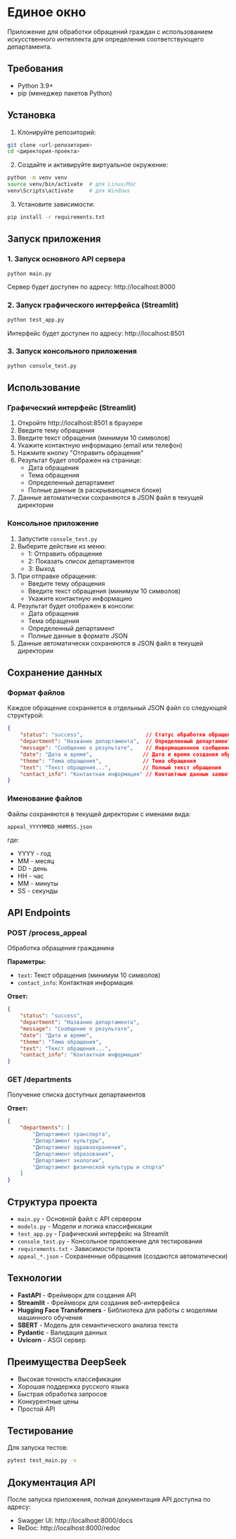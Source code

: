 # Единое окно

Приложение для обработки обращений граждан с использованием искусственного интеллекта для определения соответствующего департамента.

## Требования

- Python 3.9+
- pip (менеджер пакетов Python)

## Установка

1. Клонируйте репозиторий:
```bash
git clone <url-репозитория>
cd <директория-проекта>
```

2. Создайте и активируйте виртуальное окружение:
```bash
python -m venv venv
source venv/bin/activate  # для Linux/Mac
venv\Scripts\activate     # для Windows
```

3. Установите зависимости:
```bash
pip install -r requirements.txt
```

## Запуск приложения

### 1. Запуск основного API сервера

```bash
python main.py
```
Сервер будет доступен по адресу: http://localhost:8000

### 2. Запуск графического интерфейса (Streamlit)

```bash
python test_app.py
```
Интерфейс будет доступен по адресу: http://localhost:8501

### 3. Запуск консольного приложения

```bash
python console_test.py
```

## Использование

### Графический интерфейс (Streamlit)

1. Откройте http://localhost:8501 в браузере
2. Введите тему обращения
3. Введите текст обращения (минимум 10 символов)
4. Укажите контактную информацию (email или телефон)
5. Нажмите кнопку "Отправить обращение"
6. Результат будет отображен на странице:
   - Дата обращения
   - Тема обращения
   - Определенный департамент
   - Полные данные (в раскрывающемся блоке)
7. Данные автоматически сохраняются в JSON файл в текущей директории

### Консольное приложение

1. Запустите `console_test.py`
2. Выберите действие из меню:
   - 1: Отправить обращение
   - 2: Показать список департаментов
   - 3: Выход
3. При отправке обращения:
   - Введите тему обращения
   - Введите текст обращения (минимум 10 символов)
   - Укажите контактную информацию
4. Результат будет отображен в консоли:
   - Дата обращения
   - Тема обращения
   - Определенный департамент
   - Полные данные в формате JSON
5. Данные автоматически сохраняются в JSON файл в текущей директории

## Сохранение данных

### Формат файлов

Каждое обращение сохраняется в отдельный JSON файл со следующей структурой:
```json
{
    "status": "success",                    // Статус обработки обращения
    "department": "Название департамента",  // Определенный департамент
    "message": "Сообщение о результате",    // Информационное сообщение
    "date": "Дата и время",                // Дата и время создания обращения
    "theme": "Тема обращения",             // Тема обращения
    "text": "Текст обращения...",          // Полный текст обращения
    "contact_info": "Контактная информация" // Контактные данные заявителя
}
```

### Именование файлов

Файлы сохраняются в текущей директории с именами вида:
```
appeal_YYYYMMDD_HHMMSS.json
```
где:
- YYYY - год
- MM - месяц
- DD - день
- HH - час
- MM - минуты
- SS - секунды

## API Endpoints

### POST /process_appeal
Обработка обращения гражданина

**Параметры:**
- `text`: Текст обращения (минимум 10 символов)
- `contact_info`: Контактная информация

**Ответ:**
```json
{
    "status": "success",
    "department": "Название департамента",
    "message": "Сообщение о результате",
    "date": "Дата и время",
    "theme": "Тема обращения",
    "text": "Текст обращения...",
    "contact_info": "Контактная информация"
}
```

### GET /departments
Получение списка доступных департаментов

**Ответ:**
```json
{
    "departments": [
        "Департамент транспорта",
        "Департамент культуры",
        "Департамент здравоохранения",
        "Департамент образования",
        "Департамент экологии",
        "Департамент физической культуры и спорта"
    ]
}
```

## Структура проекта

- `main.py` - Основной файл с API сервером
- `models.py` - Модели и логика классификации
- `test_app.py` - Графический интерфейс на Streamlit
- `console_test.py` - Консольное приложение для тестирования
- `requirements.txt` - Зависимости проекта
- `appeal_*.json` - Сохраненные обращения (создаются автоматически)

## Технологии

- **FastAPI** - Фреймворк для создания API
- **Streamlit** - Фреймворк для создания веб-интерфейса
- **Hugging Face Transformers** - Библиотека для работы с моделями машинного обучения
- **SBERT** - Модель для семантического анализа текста
- **Pydantic** - Валидация данных
- **Uvicorn** - ASGI сервер

## Преимущества DeepSeek

- Высокая точность классификации
- Хорошая поддержка русского языка
- Быстрая обработка запросов
- Конкурентные цены
- Простой API

## Тестирование

Для запуска тестов:
```bash
pytest test_main.py -v
```

## Документация API

После запуска приложения, полная документация API доступна по адресу:
- Swagger UI: http://localhost:8000/docs
- ReDoc: http://localhost:8000/redoc 